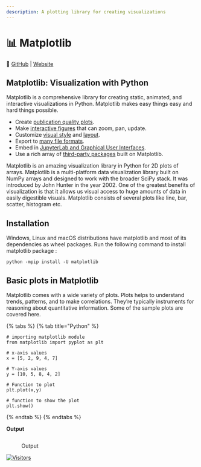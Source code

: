 ```yaml
---
description: A plotting library for creating visualizations
---
```


# 📊 Matplotlib

🔗 [GitHub](https://github.com/matplotlib/matplotlib) | [Website](https://matplotlib.org/)

## Matplotlib: Visualization with Python

Matplotlib is a comprehensive library for creating static, animated, and interactive visualizations in Python. Matplotlib makes easy things easy and hard things possible.

* Create [publication quality plots](https://ieeexplore.ieee.org/document/4160265/citations?tabFilter=papers).
* Make [interactive figures](https://mybinder.org/v2/gh/matplotlib/mpl-brochure-binder/main?labpath=MatplotlibExample.ipynb) that can zoom, pan, update.
* Customize [visual style](https://matplotlib.org/stable/gallery/style\_sheets/style\_sheets\_reference.html) and [layout](https://matplotlib.org/stable/tutorials/provisional/mosaic.html).
* Export to [many file formats](https://matplotlib.org/stable/api/figure\_api.html#matplotlib.figure.Figure.savefig).
* Embed in [JupyterLab and Graphical User Interfaces](https://matplotlib.org/stable/gallery/#embedding-matplotlib-in-graphical-user-interfaces).
* Use a rich array of [third-party packages](https://matplotlib.org/mpl-third-party/) built on Matplotlib.

Matplotlib is an amazing visualization library in Python for 2D plots of arrays. Matplotlib is a multi-platform data visualization library built on NumPy arrays and designed to work with the broader SciPy stack. It was introduced by John Hunter in the year 2002. One of the greatest benefits of visualization is that it allows us visual access to huge amounts of data in easily digestible visuals. Matplotlib consists of several plots like line, bar, scatter, histogram etc.

## **Installation**

Windows, Linux and macOS distributions have matplotlib and most of its dependencies as wheel packages. Run the following command to install matplotlib package :

```
python -mpip install -U matplotlib
```

## **Basic plots in Matplotlib**

Matplotlib comes with a wide variety of plots. Plots helps to understand trends, patterns, and to make correlations. They’re typically instruments for reasoning about quantitative information. Some of the sample plots are covered here.

{% tabs %}
{% tab title="Python" %}
```
# importing matplotlib module
from matplotlib import pyplot as plt
 
# x-axis values
x = [5, 2, 9, 4, 7]
 
# Y-axis values
y = [10, 5, 8, 4, 2]
 
# Function to plot
plt.plot(x,y)
 
# function to show the plot
plt.show()
```
{% endtab %}
{% endtabs %}

**Output**

<figure><img src="https://media.geeksforgeeks.org/wp-content/uploads/line-plot-300x254.png" alt=""><figcaption><p>Output</p></figcaption></figure>

[![Visitors](https://api.visitorbadge.io/api/visitors?path=https%3A%2F%2Fgithub.com%2Fdrshahizan\&labelColor=%23697689\&countColor=%23555555\&style=plastic)](https://visitorbadge.io/status?path=https%3A%2F%2Fgithub.com%2Fdrshahizan)
